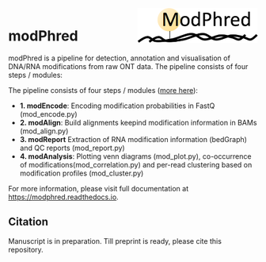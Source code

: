 <img align="right" height="70" src="/docs/logo.png">

# modPhred

modPhred is a pipeline for detection, annotation and visualisation of DNA/RNA modifications
from raw ONT data. The pipeline consists of four steps / modules:

The pipeline consists of four steps / modules ([more here](/doc#methods)):
- **1. modEncode**: Encoding modification probabilities in FastQ (mod_encode.py)
- **2. modAlign**: Build alignments keepind modification information in BAMs (mod_align.py)
- **3. modReport** Extraction of RNA modification information (bedGraph) and QC reports (mod_report.py)
- **4. modAnalysis**: Plotting venn diagrams (mod_plot.py), co-occurrence of modifications(mod_correlation.py) and per-read clustering based on modification profiles (mod_cluster.py)

For more information, please visit full documentation at https://modphred.readthedocs.io. 

## Citation 
Manuscript is in preparation. Till preprint is ready, please cite this repository.